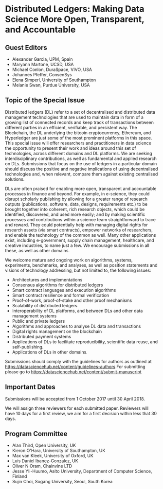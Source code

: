 Distributed Ledgers: Making Data Science More Open, Transparent, and Accountable
================================================================================

## Guest Editors

- Alexander Garcia, UPM, Spain
- Maryann Martone, UCSD, USA
- Michael Conlon, DuraSpace, VIVO, USA
- Johannes Pfeffer, ConsenSys
- Elena Simperl, University of Southampton
- Melanie Swan, Purdue University, USA


## Topic of the Special Issue

Distributed ledgers (DL) refer to a set of decentralised and distributed data
management technologies that are used to maintain data in form of a growing list
of connected records and keep track of transactions between different parties in
an efficient, verifiable, and persistent way. The Blockchain, the DL underlying
the bitcoin cryptocurrency, Ethereum, and Hyperledger are just some of the most
prominent platforms in this space. This special issue will offer researchers and
practitioners in data science the opportunity to present their work and ideas
around this set of technologies, across different domains and DL platforms. We
are seeking interdisciplinary contributions, as well as fundamental and applied
research on DLs. Submissions that focus on the use of ledgers in a particular
domain should discuss the positive and negative implications of using
decentralised technologies and, when relevant, compare them against existing
centralised solutions.

DLs are often praised for enabling more open, transparent and accountable
processes in finance and beyond. For example, in e-science, they could disrupt
scholarly publishing by allowing for a greater range of research outputs
(publications, software, data, designs, requirements etc.) to be brought
together into coherent, rich research objects, which could be identified,
discovered, and used more easily; and by making scientific processes and
contributions within a science team straightforward to trace and reward. They
could potentially help with managing digital rights for research assets (via
smart contracts), empower networks of researchers, and enable the technology of
the common as well. Many other applications exist, including e-government,
supply chain management, healthcare, and creative industries, to name just a
few. We encourage submissions in all these, as well as other domains. 

We welcome mature and ongoing work on algorithms, systems, experiments,
benchmarks, and analyses, as well as position statements and visions of
technology addressing, but not limited to, the following issues:

- Architectures and implementations 
- Consensus algorithms for distributed ledgers
- Smart contract languages and execution algorithms 
- Smart contract resilience and formal verification
- Proof-of-work, proof-of-stake and other proof mechanisms
- Scalability of distributed ledgers
- Interoperability of DL platforms, and between DLs and other data management
  systems
- Public and private ledgers 
- Algorithms and approaches to analyse DL data and transactions
- Digital rights management on the blockchain
- Distributed payment systems
- Applications of DLs to facilitate reproducibility, scientific data reuse, and
  self-publishing.
- Applications of DLs in other domains.

Submissions should comply with the guidelines for authors as outlined at
https://datasciencehub.net/content/guidelines-authors For submitting please go
to https://datasciencehub.net/content/submit-manuscript


## Important Dates

Submissions will be accepted from 1 October 2017 until 30 April 2018.

We will assign three reviewers for each submitted paper. Reviewers will have 10
days for a first review, we aim for a first decision within less that 30 days.


## Program Committee

- Alan Third, Open University, UK
- Kieron O'Hara, University of Southampton, UK
- Max van Kleek, University of Oxford, UK
- Luis Daniel Ibanez-Gonzalez, UK
- Oliver N Oram, Chainvine LTD
- Jesse Yli-Huumo, Aalto University, Department of Computer Science, Finland
- Sujin Choi, Sogang University, Seoul, South Korea

